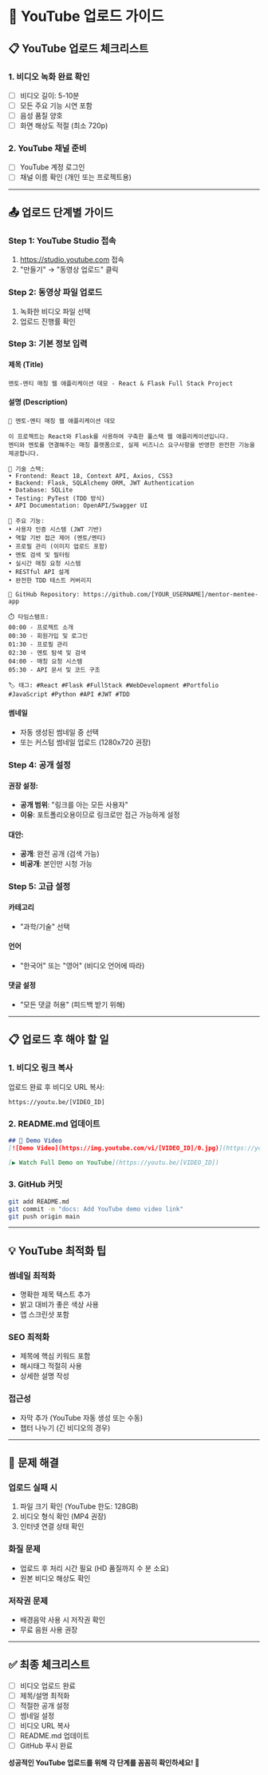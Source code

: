 # 🎥 YouTube 업로드 가이드

## 📋 YouTube 업로드 체크리스트

### 1. 비디오 녹화 완료 확인
- [ ] 비디오 길이: 5-10분
- [ ] 모든 주요 기능 시연 포함
- [ ] 음성 품질 양호
- [ ] 화면 해상도 적절 (최소 720p)

### 2. YouTube 채널 준비
- [ ] YouTube 계정 로그인
- [ ] 채널 이름 확인 (개인 또는 프로젝트용)

---

## 📤 업로드 단계별 가이드

### Step 1: YouTube Studio 접속
1. https://studio.youtube.com 접속
2. "만들기" → "동영상 업로드" 클릭

### Step 2: 동영상 파일 업로드
1. 녹화한 비디오 파일 선택
2. 업로드 진행률 확인

### Step 3: 기본 정보 입력

#### 제목 (Title)
```
멘토-멘티 매칭 웹 애플리케이션 데모 - React & Flask Full Stack Project
```

#### 설명 (Description)
```
🎯 멘토-멘티 매칭 웹 애플리케이션 데모

이 프로젝트는 React와 Flask를 사용하여 구축한 풀스택 웹 애플리케이션입니다.
멘티와 멘토를 연결해주는 매칭 플랫폼으로, 실제 비즈니스 요구사항을 반영한 완전한 기능을 제공합니다.

🔧 기술 스택:
• Frontend: React 18, Context API, Axios, CSS3
• Backend: Flask, SQLAlchemy ORM, JWT Authentication
• Database: SQLite
• Testing: PyTest (TDD 방식)
• API Documentation: OpenAPI/Swagger UI

🌟 주요 기능:
• 사용자 인증 시스템 (JWT 기반)
• 역할 기반 접근 제어 (멘토/멘티)
• 프로필 관리 (이미지 업로드 포함)
• 멘토 검색 및 필터링
• 실시간 매칭 요청 시스템
• RESTful API 설계
• 완전한 TDD 테스트 커버리지

📁 GitHub Repository: https://github.com/[YOUR_USERNAME]/mentor-mentee-app

⏱️ 타임스탬프:
00:00 - 프로젝트 소개
00:30 - 회원가입 및 로그인
01:30 - 프로필 관리
02:30 - 멘토 탐색 및 검색
04:00 - 매칭 요청 시스템
05:30 - API 문서 및 코드 구조

🏷️ 태그: #React #Flask #FullStack #WebDevelopment #Portfolio #JavaScript #Python #API #JWT #TDD
```

#### 썸네일
- 자동 생성된 썸네일 중 선택
- 또는 커스텀 썸네일 업로드 (1280x720 권장)

### Step 4: 공개 설정

#### 권장 설정:
- **공개 범위**: "링크를 아는 모든 사용자"
- **이유**: 포트폴리오용이므로 링크로만 접근 가능하게 설정

#### 대안:
- **공개**: 완전 공개 (검색 가능)
- **비공개**: 본인만 시청 가능

### Step 5: 고급 설정

#### 카테고리
- "과학/기술" 선택

#### 언어
- "한국어" 또는 "영어" (비디오 언어에 따라)

#### 댓글 설정
- "모든 댓글 허용" (피드백 받기 위해)

---

## 📋 업로드 후 해야 할 일

### 1. 비디오 링크 복사
업로드 완료 후 비디오 URL 복사:
```
https://youtu.be/[VIDEO_ID]
```

### 2. README.md 업데이트
```markdown
## 🎥 Demo Video
[![Demo Video](https://img.youtube.com/vi/[VIDEO_ID]/0.jpg)](https://youtu.be/[VIDEO_ID])

[▶️ Watch Full Demo on YouTube](https://youtu.be/[VIDEO_ID])
```

### 3. GitHub 커밋
```bash
git add README.md
git commit -m "docs: Add YouTube demo video link"
git push origin main
```

---

## 💡 YouTube 최적화 팁

### 썸네일 최적화
- 명확한 제목 텍스트 추가
- 밝고 대비가 좋은 색상 사용
- 앱 스크린샷 포함

### SEO 최적화
- 제목에 핵심 키워드 포함
- 해시태그 적절히 사용
- 상세한 설명 작성

### 접근성
- 자막 추가 (YouTube 자동 생성 또는 수동)
- 챕터 나누기 (긴 비디오의 경우)

---

## 🔧 문제 해결

### 업로드 실패 시
1. 파일 크기 확인 (YouTube 한도: 128GB)
2. 비디오 형식 확인 (MP4 권장)
3. 인터넷 연결 상태 확인

### 화질 문제
- 업로드 후 처리 시간 필요 (HD 품질까지 수 분 소요)
- 원본 비디오 해상도 확인

### 저작권 문제
- 배경음악 사용 시 저작권 확인
- 무료 음원 사용 권장

---

## ✅ 최종 체크리스트

- [ ] 비디오 업로드 완료
- [ ] 제목/설명 최적화
- [ ] 적절한 공개 설정
- [ ] 썸네일 설정
- [ ] 비디오 URL 복사
- [ ] README.md 업데이트
- [ ] GitHub 푸시 완료

**성공적인 YouTube 업로드를 위해 각 단계를 꼼꼼히 확인하세요! 🚀**
